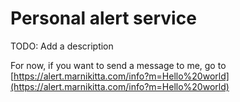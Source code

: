# Personal alert service

TODO: Add a description

For now, if you want to send a message to me, go to [https://alert.marnikitta.com/info?m=Hello%20world](https://alert.marnikitta.com/info?m=Hello%20world)
